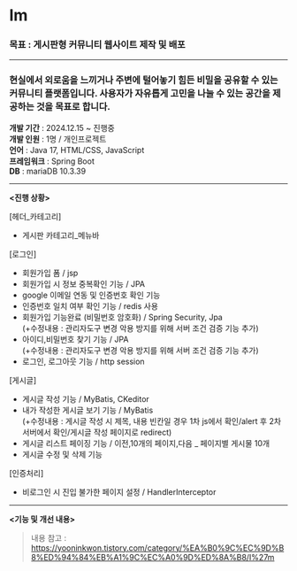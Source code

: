 # Im

### 목표 : 게시판형 커뮤니티 웹사이트 제작 및 배포     

---
### 현실에서 외로움을 느끼거나 주변에 털어놓기 힘든 비밀을 공유할 수 있는 커뮤니티 플랫폼입니다. 사용자가 자유롭게 고민을 나눌 수 있는 공간을 제공하는 것을 목표로 합니다.      
****개발 기간**** : 2024.12.15 ~ 진행중   
****개발 인원**** : 1명 / 개인프로젝트    
****언어**** : Java 17, HTML/CSS, JavaScript     
****프레임워크**** : Spring Boot      
****DB**** : mariaDB 10.3.39    

---

**<진행 상황>**

[헤더_카테고리]
+ 게시판 카테고리_메뉴바    

[로그인]
+ 회원가입 폼 / jsp     
+ 회원가입 시 정보 중복확인 기능 / JPA 
+ google 이메일 연동 및 인증번호 확인 기능     
+ 인증번호 일치 여부 확인 기능 / redis 사용     
+ 회원가입 기능완료 (비밀번호 암호화) / Spring Security, Jpa     
(+수정내용 : 관리자도구 변경 악용 방지를 위해 서버 조건 검증 기능 추가)     
+ 아이디,비밀번호 찾기 기능 / JPA     
(+수정내용 : 관리자도구 변경 악용 방지를 위해 서버 조건 검증 기능 추가)    
+ 로그인, 로그아웃 기능 / http session   
   
[게시글]  
+ 게시글 작성 기능 / MyBatis, CKeditor
+ 내가 작성한 게시글 보기 기능 / MyBatis   
(+수정내용 : 게시글 작성 시 제목, 내용 빈칸일 경우 1차 js에서 확인/alert 후 2차 서버에서 확인/게시글 작성 페이지로 redirect)    
+ 게시글 리스트 페이징 기능 / 이전,10개의 페이지,다음 _ 페이지별 게시물 10개
+ 게시글 수정 및 삭제 기능 

     
[인증처리]    
+ 비로그인 시 진입 불가한 페이지 설정 / HandlerInterceptor




---

**<기능 및 개선 내용>**
> 내용 참고 : https://yooninkwon.tistory.com/category/%EA%B0%9C%EC%9D%B8%ED%94%84%EB%A1%9C%EC%A0%9D%ED%8A%B8/I%27m

 

 

